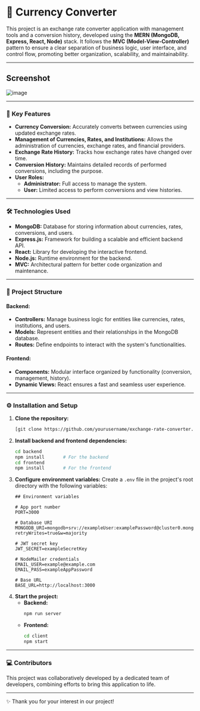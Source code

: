 # 🏦 **Currency Converter**

This project is an exchange rate converter application with management tools and a conversion history, developed using the **MERN (MongoDB, Express, React, Node)** stack. It follows the **MVC (Model-View-Controller)** pattern to ensure a clear separation of business logic, user interface, and control flow, promoting better organization, scalability, and maintainability.

---
## Screenshot
![image](https://github.com/user-attachments/assets/e90fede7-f940-4418-88d6-f8d0d868200a)

---
### 🌟 **Key Features**
- **Currency Conversion:** Accurately converts between currencies using updated exchange rates.
- **Management of Currencies, Rates, and Institutions:** Allows the administration of currencies, exchange rates, and financial providers.
- **Exchange Rate History:** Tracks how exchange rates have changed over time.
- **Conversion History:** Maintains detailed records of performed conversions, including the purpose.
- **User Roles:**
  - **Administrator:** Full access to manage the system.
  - **User:** Limited access to perform conversions and view histories.

---

### 🛠️ **Technologies Used**
- **MongoDB:** Database for storing information about currencies, rates, conversions, and users.
- **Express.js:** Framework for building a scalable and efficient backend API.
- **React:** Library for developing the interactive frontend.
- **Node.js:** Runtime environment for the backend.
- **MVC:** Architectural pattern for better code organization and maintenance.

---

### 📂 **Project Structure**
#### **Backend:**
- **Controllers:** Manage business logic for entities like currencies, rates, institutions, and users.
- **Models:** Represent entities and their relationships in the MongoDB database.
- **Routes:** Define endpoints to interact with the system's functionalities.

#### **Frontend:**
- **Components:** Modular interface organized by functionality (conversion, management, history).
- **Dynamic Views:** React ensures a fast and seamless user experience.

---

### ⚙️ **Installation and Setup**
1. **Clone the repository:**
   ```bash
   [git clone https://github.com/yourusername/exchange-rate-converter.git](https://github.com/RichardFelic/currency-converter.git)
   ```
2. **Install backend and frontend dependencies:**
   ```bash
   cd backend
   npm install       # For the backend
   cd frontend
   npm install       # For the frontend
   ```
3. **Configure environment variables:**
   Create a `.env` file in the project's root directory with the following variables:
   ```
   ## Environment variables

   # App port number
   PORT=3000

   # Database URI
   MONGODB_URI=mongodb+srv://exampleUser:examplePassword@cluster0.mongodb.net/exchangeRate?retryWrites=true&w=majority

   # JWT secret key
   JWT_SECRET=exampleSecretKey

   # NodeMailer credentials
   EMAIL_USER=example@example.com
   EMAIL_PASS=exampleAppPassword

   # Base URL
   BASE_URL=http://localhost:3000
   ```
4. **Start the project:**
   - **Backend:** 
     ```bash
     npm run server
     ```
   - **Frontend:** 
     ```bash
     cd client
     npm start
     ```
---

### 💻 **Contributors**
This project was collaboratively developed by a dedicated team of developers, combining efforts to bring this application to life.

---

✨ Thank you for your interest in our project!
